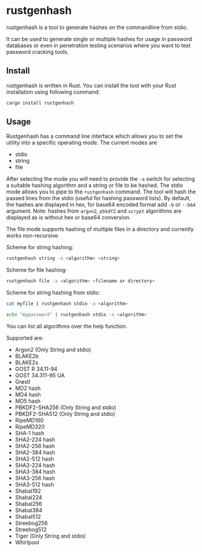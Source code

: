 # rustgenhash

rustgenhash is a tool to generate hashes on the commandline from stdio.

It can be used to generate single or multiple hashes for usage in password databases or even in penetration testing scenarios where you want to test password cracking tools.

## Install

rustgenhash is written in Rust. You can install the tool with your Rust installation using following command:

```bash
cargo install rustgenhash
```

## Usage

Rustgenhash has a command line interface which allows you to set the utility into a specific operating mode. The current
modes are

- stdio
- string
- file

After selecting the mode you will need to provide the `-a` switch for selecting a suitable hashing algorithm and a string
or file to be hashed. The stdio mode allows you to pipe to the `rustgenhash` command. The tool will hash the passed
lines from the stdio (useful for hashing password lists).
By default, the hashes are displayed in hex, for base64 encoded format add `-b` or `--b64` argument. Note: hashes from `argon2`, `pbkdf2` and `scrypt` algorithms are displayed as is without hex or base64 conversion.

The file mode supports hashing of multiple files in a directory and currently works non-recursive.

Scheme for string hashing:

```bash
rustgenhash string -a <algorithm> <string>
```

Scheme for file hashing:

```bash
rustgenhash file -a <algorithm> <filename or directory>
```

Scheme for string hashing from stdio:

```bash
cat myfile | rustgenhash stdio -a <algorithm>
```

```bash
echo "mypassword" | rustgenhash stdio -a <algorithm>
```

You can list all algorithms over the help function.

Supported are:

- Argon2 (Only String and stdio)
- BLAKE2b
- BLAKE2s
- GOST R 34.11-94
- GOST 34.311-95 UA
- Grøstl
- MD2 hash
- MD4 hash
- MD5 hash
- PBKDF2-SHA256 (Only String and stdio)
- PBKDF2-SHA512 (Only String and stdio)
- RipeMD160
- RipeMD320
- SHA-1 hash
- SHA2-224 hash
- SHA2-256 hash
- SHA2-384 hash
- SHA2-512 hash
- SHA3-224 hash
- SHA3-384 hash
- SHA3-256 hash
- SHA3-512 hash
- Shabal192
- Shabal224
- Shabal256
- Shabal384
- Shabal512
- Streebog256
- Streebog512
- Tiger (Only String and stdio)
- Whirlpool
